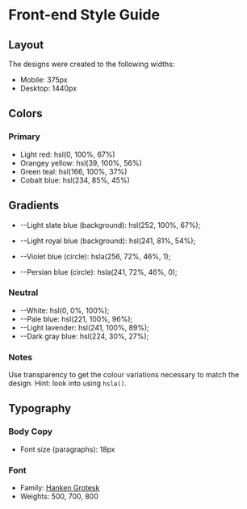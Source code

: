 # Front-end Style Guide

## Layout

The designs were created to the following widths:

- Mobile: 375px
- Desktop: 1440px

## Colors

### Primary

- Light red: hsl(0, 100%, 67%)
- Orangey yellow: hsl(39, 100%, 56%)
- Green teal: hsl(166, 100%, 37%)
- Cobalt blue: hsl(234, 85%, 45%)

## Gradients

- --Light slate blue (background): hsl(252, 100%, 67%);
- --Light royal blue (background): hsl(241, 81%, 54%);

- --Violet blue (circle): hsla(256, 72%, 46%, 1);
- --Persian blue (circle): hsla(241, 72%, 46%, 0);



### Neutral

- --White: hsl(0, 0%, 100%);
- --Pale blue: hsl(221, 100%, 96%);
- --Light lavender: hsl(241, 100%, 89%);
- --Dark gray blue: hsl(224, 30%, 27%);

### Notes

Use transparency to get the colour variations necessary to match the design. Hint: look into using `hsla()`.

## Typography

### Body Copy

- Font size (paragraphs): 18px

### Font

- Family: [Hanken Grotesk](https://fonts.google.com/specimen/Hanken+Grotesk)
- Weights: 500, 700, 800
